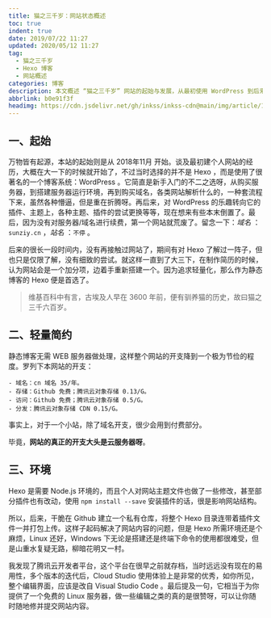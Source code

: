```yaml
---
title: 猫之三千岁：网站状态概述
toc: true
indent: true
date: 2019/07/22 11:27
updated: 2020/05/12 11:27
tag:
  - 猫之三千岁
  - Hexo 博客
  - 网站概述
categories: 博客
description: 本文概述 “猫之三千岁” 网站的起始与发展，从最初使用 WordPress 到后来选择 Hexo 搭建静态博客，介绍网站开支及所依赖的 Hexo 环境与腾讯云开发者平台的使用。
abbrlink: b0e91f3f
headimg: https://cdn.jsdelivr.net/gh/inkss/inkss-cdn@main/img/article/19-07@网站状态概述/Hexo博客封面.png
---
```


## 一、起始

万物皆有起源，本站的起始则是从 2018年11月 开始。谈及最初建个人网站的经历，大概在大一下的时候就开始了，不过当时选择的并不是 Hexo ，而是使用了很著名的一个博客系统：WordPress 。它简直是新手入门的不二之选呀，从购买服务器，到搭建服务器运行环境，再到购买域名，各类网站解析什么的，一种套流程下来，虽然各种懵逼，但是重在折腾呀。再后来，对 WordPress 的乐趣转向它的插件、主题上，各种主题、插件的尝试更换等等，现在想来有些本末倒置了。最后，因为没有对服务器/域名进行续费，第一个网站就荒废了。留念一下：*域名* ：`sunziy.cn` ，*站名* ：`不停` 。

后来的很长一段时间内，没有再接触过网站了，期间有对 Hexo 了解过一阵子，但也只是仅限了解，没有细致的尝试。就这样一直到了大三下，在制作简历的时候，认为网站会是一个加分项，边着手重新搭建一个。因为追求轻量化，那么作为静态博客的 Hexo 便是首选了。

> 维基百科中有言，古埃及人早在 3600 年前，便有驯养猫的历史，故曰猫之三千六百岁。

## 二、轻量简约

静态博客无需 WEB 服务器做处理，这样整个网站的开支降到一个极为节俭的程度。罗列下本网站的开支：

    - 域名：cn 域名 35/年。
    - 存储：Github 免费；腾讯云对象存储 0.13/G。
    - 访问：Github 免费；腾讯云对象存储 0.5/G。
    - 分发：腾讯云对象存储 CDN 0.15/G。

事实上，对于一个小站，除了域名开支，很少会用到付费部分。

毕竟，**网站的真正的开支大头是云服务器呀**。

## 三、环境

Hexo 是需要 Node.js 环境的，而且个人对网站主题文件也做了一些修改，甚至部分插件也有改动，使用 `npm install --save` 安装插件的话，很是影响网站结构。

所以，后来，干脆在 Github 建立一个私有仓库，将整个 Hexo 目录连带着插件文件一并打包上传。这样子起码解决了网站内容的问题，但是 Hexo 所需环境还是个麻烦，Linux 还好，Windows 下无论是搭建还是终端下命令的使用都很难受，但是山重水复疑无路，柳暗花明又一村。

我发现了腾讯云开发者平台，这个平台在很早之前就存档，当时远远没有现在的易用性，多个版本的迭代后，Cloud Studio 使用体验上是非常的优秀，如你所见，整个编辑界面，应该是改自 Visual Studio Code 。最后提及一句，它相当于为你提供了一个免费的 Linux 服务器，做一些编辑之类的真的是很赞呀，可以让你随时随地修并提交网站内容。
